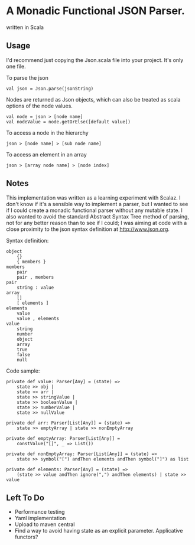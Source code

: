 A Monadic Functional JSON Parser.  
==
written in Scala

Usage
--

I'd recommend just copying the Json.scala file into your project.  It's only one file.

To parse the json

~~~~
val json = Json.parse(jsonString)
~~~~

Nodes are returned as Json objects, which can also be treated as scala options of the node values.

~~~~
val node = json > [node name]
val nodeValue = node.getOrElse([default value])
~~~~

To access a node in the hierarchy

~~~~
json > [node name] > [sub node name]
~~~~

To access an element in an array

~~~~
json > [array node name] > [node index]
~~~~


Notes
--

This implementation was written as a learning experiment with Scalaz. I don't know if it's a sensible way to implement a parser, but I wanted to see if I could create a monadic functional parser without any mutable state. I also wanted to avoid the standard Abstract Syntax Tree method of parsing, not for any better reason than to see if I could; I was aiming at code with a close proximity to the json syntax definition at http://www.json.org.

Syntax definition:

~~~~
object
    {}
    { members }
members
    pair
    pair , members
pair
    string : value
array
    []
    [ elements ]
elements
    value 
    value , elements
value
    string
    number
    object
    array
    true
    false
    null
~~~~

Code sample:

~~~~
private def value: Parser[Any] = (state) =>
    state >> obj |
    state >> arr |
    state >> stringValue |
    state >> booleanValue |
    state >> numberValue |
    state >> nullValue

private def arr: Parser[List[Any]] = (state) =>
    state >> emptyArray | state >> nonEmptyArray

private def emptyArray: Parser[List[Any]] =
    constValue("[]", _ => List())

private def nonEmptyArray: Parser[List[Any]] = (state) =>
    state >> symbol("[") andThen elements andThen symbol("]") as list

private def elements: Parser[Any] = (state) =>
    (state >> value andThen ignore(",") andThen elements) | state >> value
~~~~

Left To Do
--

- Performance testing
- Yaml implementation
- Upload to maven central
- Find a way to avoid having state as an explicit parameter. Applicative functors?


